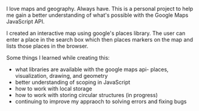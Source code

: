 I love maps and geography. Always have. This is a personal project to help me gain a better understanding of what's possible with the 
Google Maps JavaScript API. 

I created an interactive map using google's places library. The user can enter a place in the search box which then places markers on 
the map and lists those places in the browser.  

Some things I learned while creating this:
- what libraries are available with the google maps api- places, visualization, drawing, and geometry
- better understanding of scoping in JavaScript
- how to work with local storage
- how to work with storing circular structures (in progress)
- continuing to improve my appraoch to solving errors and fixing bugs

